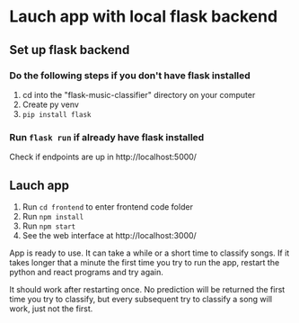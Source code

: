 # Lauch app with local flask backend
## Set up flask backend
### Do the following steps if you don't have flask installed
1. cd into the "flask-music-classifier" directory on your computer
2. Create py venv
3. `pip install flask`

### Run `flask run` if already have flask installed
Check if endpoints are up in http://localhost:5000/

## Lauch app
1. Run `cd frontend` to enter frontend code folder
2. Run `npm install`
3. Run `npm start`
4. See the web interface at http://localhost:3000/

App is ready to use. It can take a while or a short
time to classify songs. If it takes longer
that a minute the first time you try to run the app,
restart the python and react programs and try again.


It should work after restarting once. No prediction
will be returned the first time you try to classify,
but every subsequent try to classify a song will work,
just not the first.
